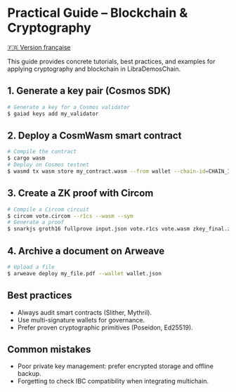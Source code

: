 # Practical Guide – Blockchain & Cryptography

[🇫🇷 Version française](./GUIDE_PRACTIQUE.md)

This guide provides concrete tutorials, best practices, and examples for applying cryptography and blockchain in LibraDemosChain.

## 1. Generate a key pair (Cosmos SDK)
```sh
# Generate a key for a Cosmos validator
$ gaiad keys add my_validator
```

## 2. Deploy a CosmWasm smart contract
```sh
# Compile the contract
$ cargo wasm
# Deploy on Cosmos testnet
$ wasmd tx wasm store my_contract.wasm --from wallet --chain-id=CHAIN_ID
```

## 3. Create a ZK proof with Circom
```sh
# Compile a Circom circuit
$ circom vote.circom --r1cs --wasm --sym
# Generate a proof
$ snarkjs groth16 fullprove input.json vote.r1cs vote.wasm zkey_final.zkey proof.json public.json
```

## 4. Archive a document on Arweave
```sh
# Upload a file
$ arweave deploy my_file.pdf --wallet wallet.json
```

## Best practices
- Always audit smart contracts (Slither, Mythril).
- Use multi-signature wallets for governance.
- Prefer proven cryptographic primitives (Poseidon, Ed25519).

## Common mistakes
- Poor private key management: prefer encrypted storage and offline backup.
- Forgetting to check IBC compatibility when integrating multichain.
